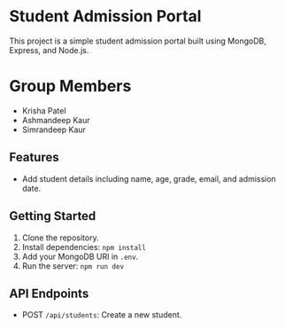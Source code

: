 # Student Admission Portal

This project is a simple student admission portal built using MongoDB, Express, and Node.js.

# Group Members
- Krisha Patel
- Ashmandeep Kaur
- Simrandeep Kaur


## Features
- Add student details including name, age, grade, email, and admission date.

## Getting Started
1. Clone the repository.
2. Install dependencies: `npm install`
3. Add your MongoDB URI in `.env`.
4. Run the server: `npm run dev`

## API Endpoints
- POST `/api/students`: Create a new student.
